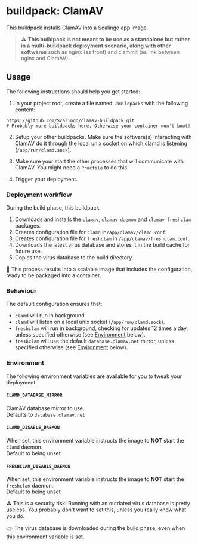 # buildpack: ClamAV

This buildpack installs ClamAV into a Scalingo app image.

> :warning: **This buildpack is not meant to be use as a standalone but rather in a
multi-buildpack deployment scenario, along with other softwares** such as nginx
(as front) and clammit (as link between nginx and ClamAV).

## Usage

The following instructions should help you get started:

1. In your project root, create a file named `.buildpacks` with the following
content:

```
https://github.com/Scalingo/clamav-buildpack.git
# Probably more buildpacks here. Otherwise your container won't boot!
```

2. Setup your other buildpacks. Make sure the software(s) interacting with
ClamAV do it through the local unix socket on which clamd is listening
(`/app/run/clamd.sock`).

3. Make sure your start the other processes that will communicate with ClamAV.
   You might need a `Procfile` to do this.

4. Trigger your deployment.

### Deployment workflow

During the build phase, this buildpack:

1. Downloads and installs the `clamav`, `clamav-daemon` and `clamav-freshclam`
   packages.
2. Creates configuration file for `clamd` in`/app/clamav/clamd.conf`.
3. Creates configuration file for `freshclam` in `/app/clamav/freshclam.conf`.
4. Downloads the latest virus database and stores it in the build cache for
   future use.
5. Copies the virus database to the build directory.

:tada: This process results into a scalable image that includes the
configuration, ready to be packaged into a container.

### Behaviour

The default configuration ensures that:

- `clamd` will run in background.
- `clamd` will listen on a local unix socket (`/app/run/clamd.sock`).
- `freshclam` will run in background, checking for updates 12 times a day,
  unless specified otherwise (see [Environment](#environment) below).
- `freshclam` will use the default `database.clamav.net` mirror, unless
  specified otherwise (see [Environment](#environment) below).

### Environment

The following environment variables are available for you to tweak your
deployment:

#### `CLAMD_DATABASE_MIRROR`

ClamAV database mirror to use.\
Defaults to `database.clamav.net`

#### `CLAMD_DISABLE_DAEMON`

When set, this environment variable instructs the image to **NOT** start the
`clamd` daemon.\
Default to being unset

#### `FRESHCLAM_DISABLE_DAEMON`

When set, this environment variable instructs the image to **NOT** start the
`freshclam` daemon.\
Default to being unset

:warning: This is a security risk! Running with an outdated virus database is
pretty useless. You probably don't want to set this, unless you really know
what you do.

:point_right: The virus database is downloaded during the build phase, even
when this environment variable is set.
